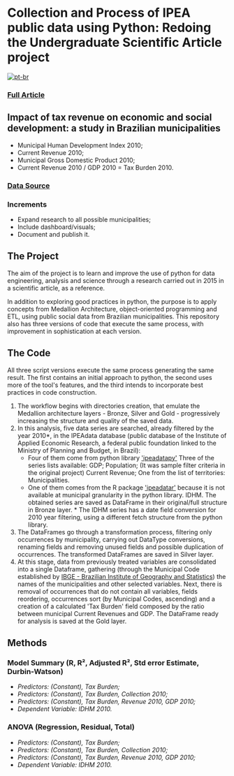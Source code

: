# Collection and Process of IPEA public data using Python: Redoing the Undergraduate Scientific Article project

[![pt-br](https://img.shields.io/badge/lang-pt--br-green.svg)](https://github.com/puffdapaz/pythonIPEA/blob/58a7074737df5de5b85b8b66311f1e299fbd77e6/README.pt-br.md)

### [Full Article](https://github.com/puffdapaz/TCC/blob/66a3e445755dc30225056ef4bb92fabd85f85d14/Impacto%20da%20receita%20tribut%C3%A1ria%20no%20desenvolvimento%20econ%C3%B4mico%20e%20social.%20um%20estudo%20nos%20munic%C3%ADpios%20brasileiros.pdf)

## Impact of tax revenue on economic and social development: a study in Brazilian municipalities
- Municipal Human Development Index 2010;
- Current Revenue 2010;
- Municipal Gross Domestic Product 2010;
- Current Revenue 2010 / GDP 2010 = Tax Burden 2010.

### [Data Source](http://www.ipeadata.gov.br/Default.aspx)

### Increments
- Expand research to all possible municipalities;
- Include dashboard/visuals;
- Document and publish it.

## The Project
The aim of the project is to learn and improve the use of python for data engineering, analysis and science through a research carried out in 2015 in a scientific article, as a reference.

In addition to exploring good practices in python, the purpose is to apply concepts from Medallion Architecture, object-oriented programming and ETL, using public social data from Brazilian municipalities. This repository also has three versions of code that execute the same process, with improvement in sophistication at each version.

## The Code
All three script versions execute the same process generating the same result.
The first contains an initial approach to python, the second uses more of the tool's features, and the third intends to incorporate best practices in code construction.

1. The workflow begins with directories creation, that emulate the Medallion architecture layers - Bronze, Silver and Gold - progressively increasing the structure and quality of the saved data.
2. In this analysis, five data series are searched, already filtered by the year 2010\*, in the IPEAdata database (public database of the Institute of Applied Economic Research, a federal public foundation linked to the Ministry of Planning and Budget, in Brazil):
     - Four of them come from python library ['ipeadatapy'](https://pypi.org/project/ipeadatapy/)
         Three of the series lists available:
             GDP;
             Population; (It was sample filter criteria in the original project)
             Current Revenue;
         One from the list of territories:
             Municipalities.
     - One of them comes from the R package ['ipeadatar'](https://cran.r-project.org/web/packages/ipeadatar/index.html) because it is not available at municipal granularity in the python library.
         IDHM.
The obtained series are saved as DataFrame in their original/full structure in Bronze layer.
\* The IDHM series has a date field conversion for 2010 year filtering, using a different fetch structure from the python library.
3. The DataFrames go through a transformation process, filtering only occurrences by municipality, carrying out DataType conversions, renaming fields and removing unused fields and possible duplication of occurrences.
The transformed DataFrames are saved in Silver layer.
4. At this stage, data from previously treated variables are consolidated into a single Dataframe, gathering (through the Municipal Code established by [IBGE - Brazilian Institute of Geography and Statistics](https://servicodados.ibge.gov.br/api/docs/)) the names of the municipalities and other selected variables.
Next, there is removal of occurrences that do not contain all variables, fields reordering, occurrences sort (by Municipal Codes, ascending) and a creation of a calculated 'Tax Burden' field composed by the ratio between municipal Current Revenues and GDP.
The DataFrame ready for analysis is saved at the Gold layer.

## Methods
### Model Summary (R, R², Adjusted R², Std error Estimate, Durbin-Watson)
- *Predictors: (Constant), Tax Burden;*
- *Predictors: (Constant), Tax Burden, Collection 2010;*
- *Predictors: (Constant), Tax Burden, Revenue 2010, GDP 2010;*
- *Dependent Variable: IDHM 2010.*
### ANOVA (Regression, Residual, Total)
- *Predictors: (Constant), Tax Burden;*
- *Predictors: (Constant), Tax Burden, Collection 2010;*
- *Predictors: (Constant), Tax Burden, Revenue 2010, GDP 2010;*
- *Dependent Variable: IDHM 2010.*